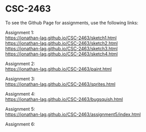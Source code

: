 # CSC-2463

To see the Github Page for assignments, use the following links:

Assignment 1:  
https://jonathan-lag.github.io/CSC-2463/sketch1.html  
https://jonathan-lag.github.io/CSC-2463/sketch2.html  
https://jonathan-lag.github.io/CSC-2463/sketch3.html  
https://jonathan-lag.github.io/CSC-2463/sketch4.html  

Assignment 2:  
https://jonathan-lag.github.io/CSC-2463/paint.html  

Assignment 3:  
https://jonathan-lag.github.io/CSC-2463/sprites.html  

Assignment 4:  
https://jonathan-lag.github.io/CSC-2463/bugsquish.html  

Assignment 5:  
https://jonathan-lag.github.io/CSC-2463/assignment5/index.html   

Assignment 6:  
